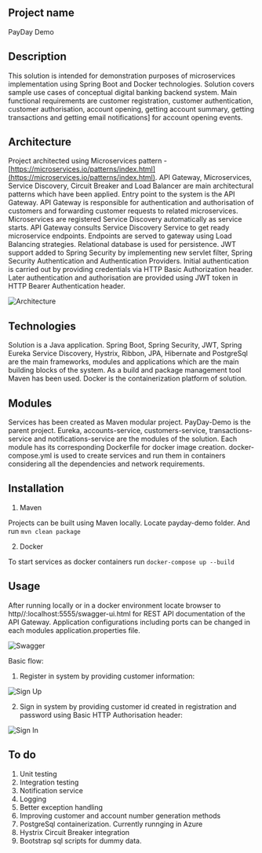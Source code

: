 ## Project name
PayDay Demo

## Description
This solution is intended for demonstration purposes of microservices implementation using Spring Boot and Docker technologies.
Solution covers sample use cases of conceptual digital banking backend system. Main functional requirements are customer registration,
customer authentication, customer authorisation, account opening, getting account summary, getting transactions and getting email notifications]
for account opening events. 

## Architecture
Project architected using Microservices pattern -[https://microservices.io/patterns/index.html](https://microservices.io/patterns/index.html).
API Gateway, Microservices, Service Discovery, Circuit Breaker and Load Balancer are main architectural patterns which have been applied. 
Entry point to the system is the API Gateway. API Gateway is responsible for authentication and authorisation of customers and forwarding 
customer requests to related microservices. Microservices are registered Service Discovery automatically as service starts. 
API Gateway consults Service Discovery Service to get ready microservice endpoints. Endpoints are served to gateway using Load Balancing
strategies. Relational database is used for persistence. JWT support added to Spring Security by implementing new servlet filter, Spring Security Authentication and Authentication Providers. Initial authentication is carried out by providing credentials via HTTP Basic Authorization header. Later authentication and authorisation are provided using JWT token in HTTP Bearer Authentication header.

![Architecture](https://user-images.githubusercontent.com/10387661/73612003-4aad3b80-4601-11ea-913b-ca046969e295.png)

## Technologies

Solution is a Java application. Spring Boot, Spring Security, JWT, Spring Eureka Service Discovery, Hystrix, Ribbon, JPA, Hibernate and PostgreSql
are the main frameworks, modules and applications which are the main building blocks of the system. As a build and package management tool
Maven has been used. Docker is the containerization platform of solution.

## Modules

Services has been created as Maven modular project. PayDay-Demo is the parent project. Eureka, accounts-service, customers-service, transactions-service and notifications-service are the modules of the solution. Each module has its corresponding Dockerfile for docker image creation. docker-compose.yml is used to create services and run them in containers considering all the dependencies and network requirements.
## Installation

1. Maven 

Projects can be built using Maven locally. Locate payday-demo folder. And run ```mvn clean package```

2. Docker

To start services as docker containers run ```docker-compose up --build```

## Usage

After running locally or in a docker environment locate browser to http//:localhost:5555/swagger-ui.html for REST API documentation of the API Gateway. Application configurations including ports can be changed in each modules application.properties file.

![Swagger](https://user-images.githubusercontent.com/10387661/73612367-85fd3980-4604-11ea-8e62-f2c319cd7d67.PNG)

Basic flow:

1. Register in system by providing customer information: 

![Sign Up](https://user-images.githubusercontent.com/10387661/73611404-fbfca300-45fa-11ea-8766-a8a1d8c092cc.PNG)

2. Sign in system by providing customer id created in registration and password using Basic HTTP Authorisation header:

![Sign In](https://user-images.githubusercontent.com/10387661/73611403-fb640c80-45fa-11ea-843c-6f7ad9ad1a07.PNG)



## To do

1. Unit testing
2. Integration testing
3. Notification service
4. Logging
5. Better exception handling
6. Improving customer and account number generation methods
7. PostgreSql containerization. Currently runnging in Azure
8. Hystrix Circuit Breaker integration
9. Bootstrap sql scripts for dummy data.

